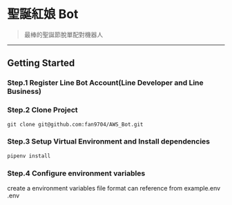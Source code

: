 # 聖誕紅娘 Bot 
> 最棒的聖誕節脫單配對機器人

---

## Getting Started 

### Step.1 Register Line Bot Account(Line Developer and Line Business)

### Step.2 Clone Project 

```shell
git clone git@github.com:fan9704/AWS_Bot.git
```
### Step.3 Setup Virtual Environment and Install dependencies

```shell
pipenv install
```

### Step.4 Configure environment variables

create a environment variables file
format can reference from example.env
.env
```

```